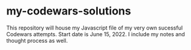# my-codewars-solutions
This repository will house my Javascript file of my very own sucessful Codewars attempts. Start date is June 15, 2022. I include my notes and thought process as well.
